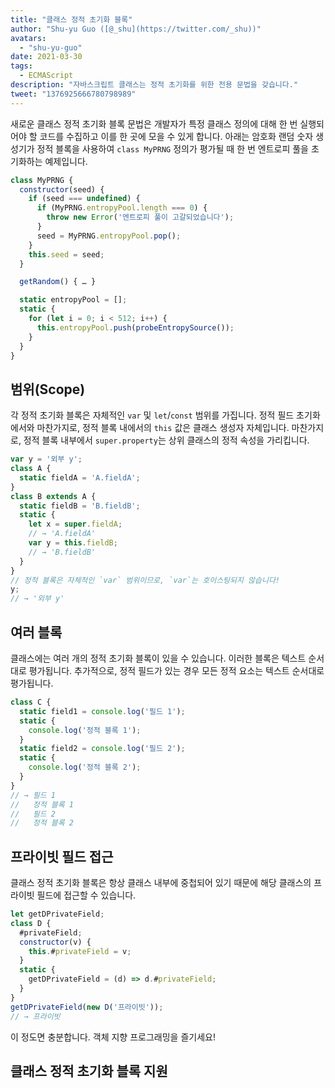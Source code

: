 ```yaml
---
title: "클래스 정적 초기화 블록"
author: "Shu-yu Guo ([@_shu](https://twitter.com/_shu))"
avatars:
  - "shu-yu-guo"
date: 2021-03-30
tags:
  - ECMAScript
description: "자바스크립트 클래스는 정적 초기화를 위한 전용 문법을 갖습니다."
tweet: "1376925666780798989"
---
```

새로운 클래스 정적 초기화 블록 문법은 개발자가 특정 클래스 정의에 대해 한 번 실행되어야 할 코드를 수집하고 이를 한 곳에 모을 수 있게 합니다. 아래는 암호화 랜덤 숫자 생성기가 정적 블록을 사용하여 `class MyPRNG` 정의가 평가될 때 한 번 엔트로피 풀을 초기화하는 예제입니다.

<!--truncate-->
```js
class MyPRNG {
  constructor(seed) {
    if (seed === undefined) {
      if (MyPRNG.entropyPool.length === 0) {
        throw new Error('엔트로피 풀이 고갈되었습니다');
      }
      seed = MyPRNG.entropyPool.pop();
    }
    this.seed = seed;
  }

  getRandom() { … }

  static entropyPool = [];
  static {
    for (let i = 0; i < 512; i++) {
      this.entropyPool.push(probeEntropySource());
    }
  }
}
```

## 범위(Scope)

각 정적 초기화 블록은 자체적인 `var` 및 `let`/`const` 범위를 가집니다. 정적 필드 초기화에서와 마찬가지로, 정적 블록 내에서의 `this` 값은 클래스 생성자 자체입니다. 마찬가지로, 정적 블록 내부에서 `super.property`는 상위 클래스의 정적 속성을 가리킵니다.

```js
var y = '외부 y';
class A {
  static fieldA = 'A.fieldA';
}
class B extends A {
  static fieldB = 'B.fieldB';
  static {
    let x = super.fieldA;
    // → 'A.fieldA'
    var y = this.fieldB;
    // → 'B.fieldB'
  }
}
// 정적 블록은 자체적인 `var` 범위이므로, `var`는 호이스팅되지 않습니다!
y;
// → '외부 y'
```

## 여러 블록

클래스에는 여러 개의 정적 초기화 블록이 있을 수 있습니다. 이러한 블록은 텍스트 순서대로 평가됩니다. 추가적으로, 정적 필드가 있는 경우 모든 정적 요소는 텍스트 순서대로 평가됩니다.

```js
class C {
  static field1 = console.log('필드 1');
  static {
    console.log('정적 블록 1');
  }
  static field2 = console.log('필드 2');
  static {
    console.log('정적 블록 2');
  }
}
// → 필드 1
//   정적 블록 1
//   필드 2
//   정적 블록 2
```

## 프라이빗 필드 접근

클래스 정적 초기화 블록은 항상 클래스 내부에 중첩되어 있기 때문에 해당 클래스의 프라이빗 필드에 접근할 수 있습니다.

```js
let getDPrivateField;
class D {
  #privateField;
  constructor(v) {
    this.#privateField = v;
  }
  static {
    getDPrivateField = (d) => d.#privateField;
  }
}
getDPrivateField(new D('프라이빗'));
// → 프라이빗
```

이 정도면 충분합니다. 객체 지향 프로그래밍을 즐기세요!

## 클래스 정적 초기화 블록 지원

<feature-support chrome="91 https://bugs.chromium.org/p/v8/issues/detail?id=11375"
                 firefox="no"
                 safari="no"
                 nodejs="no"
                 babel="yes https://babeljs.io/docs/en/babel-plugin-proposal-class-static-block"></feature-support>
